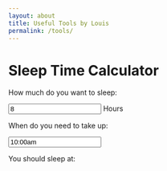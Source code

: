 ```yaml
---
layout: about
title: Useful Tools by Louis
permalink: /tools/
---
```


<meta property="og:title" content="Calculate When To Sleep" />
<meta property="og:desciption" content="Need to wake up? When should you sleep to get enough sleep? Try this." />


<script type="text/javascript" src="https://cdnjs.cloudflare.com/ajax/libs/jquery-timepicker/1.10.0/jquery.timepicker.min.js"></script>
<link rel="stylesheet" type="text/css" href="https://cdnjs.cloudflare.com/ajax/libs/jquery-timepicker/1.10.0/jquery.timepicker.min.css">


<h1>Sleep Time Calculator</h1>
<p id="current-time" ></p>

<p>
How much do you want to sleep:

<p>
<input id='ideal-sleep-time' value='8' class="time ui-timepicker-input" type="text" autocomplete="off" onchange='updateSleepTime()'>
 Hours
</p>

</p>

<p>

<p>
When do you need to take up:
</p>

<input id='wake-time' value='10:00am' class="time ui-timepicker-input" type="text" autocomplete="off" onchange='updateSleepTime()'>

<p>

<p>
You should sleep at:
</p>
<h1 id='sleep-time'>
</h1>


</p>

<script type="text/javascript">

    updateSleepTime();

    $('#wake-time').timepicker();
    $('#basicExample').timepicker();

    var date = new Date();
    $('#current-time').text("Time right now: " formatAMPM(date));

    function formatAMPM(date) {
        var hours = date.getHours();
        var minutes = date.getMinutes();
        var ampm = hours >= 12 ? 'pm' : 'am';
        hours = hours % 12;
        hours = hours ? hours : 12; // the hour '0' should be '12'
        minutes = minutes < 10 ? '0'+minutes : minutes;
        var strTime = hours + ':' + minutes + ' ' + ampm;
        return strTime;
    }

    function updateSleepTime()
    {
        var now = new Date();

        var wake_time = $('#wake-time').val().match(/(\d+)(?::(\d\d))?\s*(p?)/);
        var ideal_sleep_hours = parseInt($('#ideal-sleep-time').val())

        var wake_time_date = new Date();
        wake_time_date.setHours( parseInt(wake_time[1]) + (wake_time[3] ? 12 : 0) );
        wake_time_date.setMinutes( parseInt(wake_time[2]) || 0 );

        var good_hours_of_sleep = ideal_sleep_hours*60*60*1000;
        var sleep_time = new Date(wake_time_date.getTime() - good_hours_of_sleep);
        $('#sleep-time').text(formatAMPM(sleep_time));
    }

</script>

